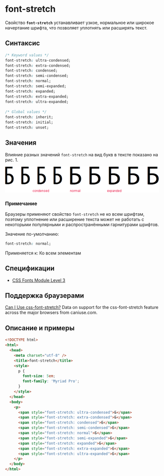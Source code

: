 # font-stretch

Свойство **`font-stretch`** устанавливает узкое, нормальное или широкое начертание шрифта, что позволяет уплотнять или расширять текст.

## Синтаксис

```css
/* Keyword values */
font-stretch: ultra-condensed;
font-stretch: extra-condensed;
font-stretch: condensed;
font-stretch: semi-condensed;
font-stretch: normal;
font-stretch: semi-expanded;
font-stretch: expanded;
font-stretch: extra-expanded;
font-stretch: ultra-expanded;

/* Global values */
font-stretch: inherit;
font-stretch: initial;
font-stretch: unset;
```

## Значения

Влияние разных значений `font-stretch` на вид букв в тексте показано на рис. 1.

![Рис. 1. Вид букв при разных значениях font-stretch](css_font-stretch.png)

### Примечание

Браузеры применяют свойство `font-stretch` не ко всем шрифтам, поэтому уплотнение или расширение текста может не работать с некоторыми популярными и распространёнными гарнитурами шрифтов.

Значение по-умолчанию:

```css
font-stretch: normal;
```

Применяется к: Ко всем элементам

## Спецификации

- [CSS Fonts Module Level 3](http://dev.w3.org/csswg/css3-fonts/#propdef-font-stretch)

## Поддержка браузерами

<p class="ciu_embed" data-feature="css-font-stretch" data-periods="future_1,current,past_1,past_2">
  <a href="http://caniuse.com/#feat=css-font-stretch">Can I Use css-font-stretch?</a> Data on support for the css-font-stretch feature across the major browsers from caniuse.com.
</p>

## Описание и примеры

```html
<!DOCTYPE html>
<html>
  <head>
    <meta charset="utf-8" />
    <title>font-stretch</title>
    <style>
      p {
        font-size: 5em;
        font-family: 'Myriad Pro';
      }
    </style>
  </head>
  <body>
    <p>
      <span style="font-stretch: ultra-condensed">Б</span>
      <span style="font-stretch: extra-condensed">Б</span>
      <span style="font-stretch: condensed">Б</span>
      <span style="font-stretch: semi-condensed">Б</span>
      <span style="font-stretch: normal">Б</span>
      <span style="font-stretch: semi-expanded">Б</span>
      <span style="font-stretch: expanded">Б</span>
      <span style="font-stretch: extra-expanded">Б</span>
      <span style="font-stretch: ultra-expanded">Б</span>
    </p>
  </body>
</html>
```
